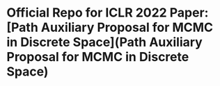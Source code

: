 # Official Repo for ICLR 2022 Paper: [Path Auxiliary Proposal for MCMC in Discrete Space](Path Auxiliary Proposal for MCMC in Discrete Space)

